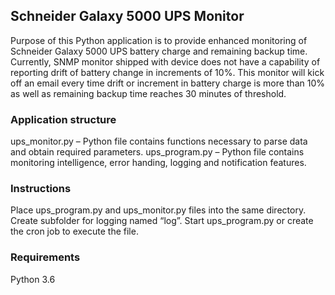 ## Schneider Galaxy 5000 UPS Monitor

Purpose of this Python application is to provide enhanced monitoring of Schneider Galaxy 5000 UPS battery charge and remaining backup time. Currently, SNMP monitor shipped with device does not have a capability of reporting drift of battery change in increments of 10%. This monitor will kick off an email every time drift or increment in battery charge is more than 10% as well as remaining backup time reaches 30 minutes of threshold. 


### Application structure

ups_monitor.py – Python file contains functions necessary to parse data and obtain required parameters.
ups_program.py – Python file contains monitoring intelligence, error handing, logging and notification features.  


### Instructions

Place ups_program.py and ups_monitor.py files into the same directory. 
Create subfolder for logging named “log”. 
Start ups_program.py or create the cron job to execute the file. 


### Requirements

Python 3.6 



<!-- ### Prerequisites

What things you need to install the software and how to install them

```
Give examples
```

### Installing

A step by step series of examples that tell you how to get a development env running

Say what the step will be

```
Give the example
```

And repeat

```
until finished
```

End with an example of getting some data out of the system or using it for a little demo

## Running the tests

Explain how to run the automated tests for this system

### Break down into end to end tests

Explain what these tests test and why

```
Give an example
```

### And coding style tests

Explain what these tests test and why

```
Give an example
```

## Deployment

Add additional notes about how to deploy this on a live system

## Built With

* [Dropwizard](http://www.dropwizard.io/1.0.2/docs/) - The web framework used
* [Maven](https://maven.apache.org/) - Dependency Management
* [ROME](https://rometools.github.io/rome/) - Used to generate RSS Feeds

## Contributing

Please read [CONTRIBUTING.md](https://gist.github.com/PurpleBooth/b24679402957c63ec426) for details on our code of conduct, and the process for submitting pull requests to us.

## Versioning

We use [SemVer](http://semver.org/) for versioning. For the versions available, see the [tags on this repository](https://github.com/your/project/tags). 

## Authors

* **Billie Thompson** - *Initial work* - [PurpleBooth](https://github.com/PurpleBooth)

See also the list of [contributors](https://github.com/your/project/contributors) who participated in this project.

## License

This project is licensed under the MIT License - see the [LICENSE.md](LICENSE.md) file for details

## Acknowledgments

* Hat tip to anyone whose code was used
* Inspiration
* etc -->
